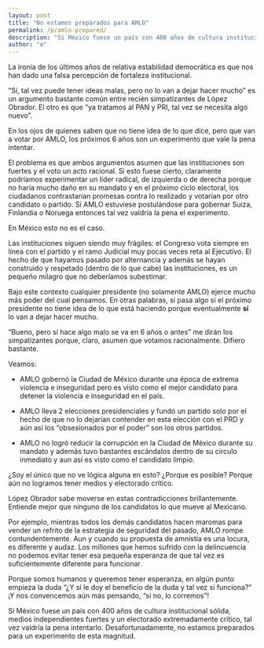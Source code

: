```yaml
---           
layout: post
title: "No estamos preparados para AMLO"
permalink: /p/amlo-prepared/
description: "Si México fuese un país con 400 años de cultura institucional sólida y un electorado extremadamente crítico, tal vez valdría la pena intentar una presidencia de AMLO. Desafortunadamente, no estamos preparados para un experimento de esta magnitud."
author: "e"
---
```



La ironía de los últimos años de relativa estabilidad democrática es que nos han dado una falsa percepción de fortaleza institucional. 


“Sí, tal vez puede tener ideas malas, pero no lo van a dejar hacer mucho” es un argumento bastante común entre recién simpatizantes de López Obrador. El otro es que “ya tratamos al PAN y PRI, tal vez se necesita algo nuevo”. 

En los ojos de quienes saben que no tiene idea de lo que dice, pero que van a votar por AMLO, los próximos 6 años son un experimento que vale la pena intentar.


El problema es que ambos argumentos asumen que las instituciones son fuertes y el voto un acto racional. 
Si esto fuese cierto, claramente podríamos experimentar un líder radical, de izquierda o de derecha porque no haría mucho daño en su mandato y en el próximo ciclo electoral, los ciudadanos contrastarían promesas contra lo realizado y votarían por otro candidato o partido. Si AMLO estuviese postulándose para gobernar Suiza, Finlandia o Noruega entonces tal vez valdría la pena el experimento. 

En México esto no es el caso. 

Las instituciones siguen siendo muy frágiles: el Congreso vota siempre en línea con el partido y el ramo Judicial muy pocas veces reta al Ejecutivo. El hecho de que hayamos pasado por alternancia y además se hayan construido y respetado (dentro de lo que cabe) las instituciones, es un pequeño milagro que no deberíamos subestimar. 

Bajo este contexto cualquier presidente (no solamente AMLO) ejerce mucho más poder del cual pensamos. En otras palabras, sí pasa algo si el próximo presidente no tiene idea de lo que está haciendo porque eventualmente **si** lo van a dejar hacer mucho.

“Bueno, pero si hace algo malo se va en 6 años o antes” me dirán los simpatizantes porque, claro, asumen que votamos racionalmente. Difiero bastante. 

Veamos: 

-	AMLO gobernó la Ciudad de México durante una época de extrema violencia e inseguridad pero es visto como el mejor candidato para detener la violencia e inseguridad en el país.

-	AMLO lleva 2 elecciones presidenciales y fundó un partido solo por el hecho de que no lo dejarían contender en esta elección con el PRD y aún así los “obsesionados por el poder” son los otros partidos.

-	AMLO no logró reducir la corrupción en la Ciudad de México durante su mandato y además tuvo bastantes escándalos dentro de su circulo inmediato y aun así es visto como el candidato limpio.

¿Soy el único que no ve lógica alguna en esto? ¿Porque es posible? Porque aún no logramos tener medios y electorado crítico. 

López Obrador sabe moverse en estas contradicciones brillantemente. Entiende mejor que ninguno de los candidatos lo que mueve al Mexicano.


Por ejemplo, mientras todos los demás candidatos hacen maromas para vender un refrito de la estrategia de seguridad del pasado, AMLO rompe contundentemente. Aun y cuando su propuesta de amnistía es una locura, es diferente y audaz. Los millones que hemos sufrido con la delincuencia no podemos evitar tener esa pequeña esperanza de que tal vez es suficientemente diferente para funcionar. 


Porque somos humanos y queremos tener esperanza, en algún punto empieza la duda “¿Y sí le doy el beneficio de la duda y tal vez si funciona?” ¡Y nos convencemos aún más pensando, “si no, lo corremos”!

Si México fuese un país con 400 años de cultura institucional sólida, medios independientes fuertes y un electorado extremadamente crítico, tal vez valdría la pena intentarlo. Desafortunadamente, no estamos preparados para un experimento de esta magnitud.
